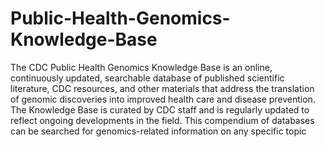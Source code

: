 # Public-Health-Genomics-Knowledge-Base
The CDC Public Health Genomics Knowledge Base is an online, continuously updated, searchable database of published scientific literature, CDC resources, and other materials that address the translation of genomic discoveries into improved health care and disease prevention. The Knowledge Base is curated by CDC staff and is regularly updated to reflect ongoing developments in the field. This compendium of databases can be searched for genomics-related information on any specific topic
